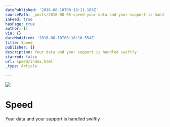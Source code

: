 ```yaml
---
datePublished: '2016-08-10T08:18:11.183Z'
sourcePath: _posts/2016-08-05-speed-your-data-and-your-support-is-handled-swiftly.md
inFeed: true
hasPage: true
author: []
via: {}
dateModified: '2016-08-10T08:18:10.554Z'
title: Speed
publisher: {}
description: Your data and your support is handled swiftly
starred: false
url: speed/index.html
_type: Article

---
```

![](https://the-grid-user-content.s3-us-west-2.amazonaws.com/6f9f79c6-8dc2-4fb0-8fe7-c671c5ad5a37.jpg)

# Speed

Your data and your support is handled swiftly